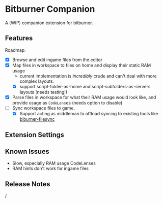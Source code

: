 # Bitburner Companion
A (WIP) companion extension for bitburner.

## Features
Roadmap:
- [x] Browse and edit ingame files from the editor
- [x] Map files in workspace to files on home and display their static RAM usage
  - current implementation is *incredibly* crude and can't deal with more complex layouts.
  - [x] support script-folder-as-home and script-subfolders-as-servers layouts (needs testing!)
- [x] Parse files in workspace for what their RAM usage would look like, and provide usage as `CodeLens`es (needs option to disable)
- [ ] Sync workspace files to game.
  - [x] Support acting as middleman to offload syncing to existing tools like [biburner-filesync](https://github.com/bitburner-official/bitburner-filesync)

## Extension Settings
<!-- TODO: document settings -->

## Known Issues
- Slow, especially RAM usage CodeLenses
- RAM hints don't work for ingame files

## Release Notes

/
